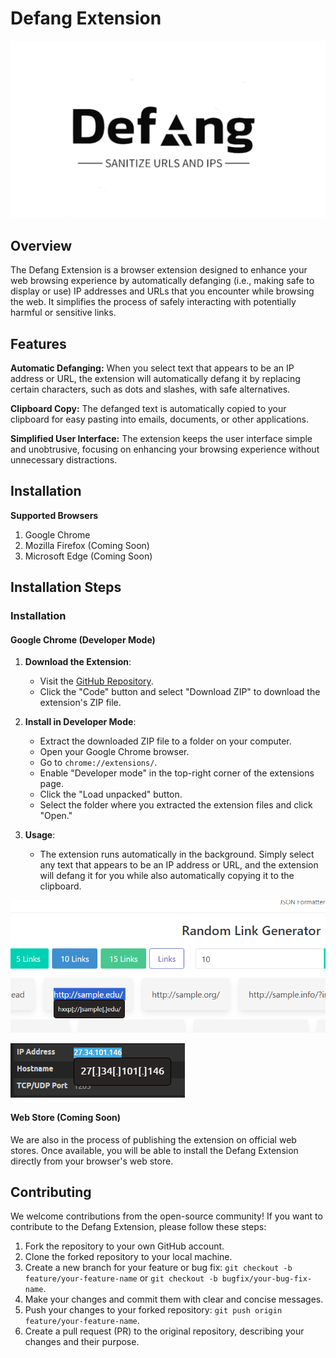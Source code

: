 
# Defang Extension
![Defang IP and URL](images/Water.jpg)


## Overview

The Defang Extension is a browser extension designed to enhance your web browsing experience by automatically defanging (i.e., making safe to display or use) IP addresses and URLs that you encounter while browsing the web. It simplifies the process of safely interacting with potentially harmful or sensitive links.

## Features

**Automatic Defanging:** When you select text that appears to be an IP address or URL, the extension will automatically defang it by replacing certain characters, such as dots and slashes, with safe alternatives.

**Clipboard Copy:** The defanged text is automatically copied to your clipboard for easy pasting into emails, documents, or other applications.

**Simplified User Interface:** The extension keeps the user interface simple and unobtrusive, focusing on enhancing your browsing experience without unnecessary distractions.

## Installation

**Supported Browsers**
 1. Google Chrome 
 2. Mozilla Firefox  (Coming Soon)
 3. Microsoft Edge  (Coming Soon)

## Installation Steps

 
### Installation

#### Google Chrome (Developer Mode)

1.  **Download the Extension**:
    
    -   Visit the [GitHub Repository]([https://github.com/your-username/defang-extension](https://github.com/ashizZz/Defang/tree/main)).
    -   Click the "Code" button and select "Download ZIP" to download the extension's ZIP file.
2.  **Install in Developer Mode**:
    
    -   Extract the downloaded ZIP file to a folder on your computer.
    -   Open your Google Chrome browser.
    -   Go to `chrome://extensions/`.
    -   Enable "Developer mode" in the top-right corner of the extensions page.
    -   Click the "Load unpacked" button.
    -   Select the folder where you extracted the extension files and click "Open."
3.  **Usage**:
    
    -   The extension runs automatically in the background. Simply select any text that appears to be an IP address or URL, and the extension will defang it for you while also automatically copying it to the clipboard.
      
 ![URL](images/Url.png)


 ![IP Address ](images/IPAdress.png)

#### Web Store (Coming Soon)

We are also in the process of publishing the extension on official web stores. Once available, you will be able to install the Defang Extension directly from your browser's web store.

## Contributing

We welcome contributions from the open-source community! If you want to contribute to the Defang Extension, please follow these steps:

1.  Fork the repository to your own GitHub account.
2.  Clone the forked repository to your local machine.
3.  Create a new branch for your feature or bug fix: `git checkout -b feature/your-feature-name` or `git checkout -b bugfix/your-bug-fix-name`.
4.  Make your changes and commit them with clear and concise messages.
5.  Push your changes to your forked repository: `git push origin feature/your-feature-name`.
6.  Create a pull request (PR) to the original repository, describing your changes and their purpose.


